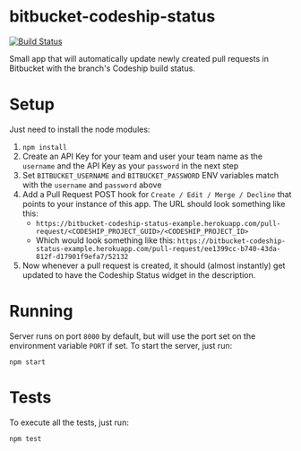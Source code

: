 bitbucket-codeship-status
=========================
[![Build Status](https://travis-ci.org/chesleybrown/bitbucket-codeship-status.svg?branch=master)](https://travis-ci.org/chesleybrown/bitbucket-codeship-status)

Small app that will automatically update newly created pull requests in Bitbucket with the branch's Codeship build status.

# Setup

Just need to install the node modules:

1. `npm install`
1. Create an API Key for your team and user your team name as the `username` and the API Key as your `password` in the next step
1. Set `BITBUCKET_USERNAME` and `BITBUCKET_PASSWORD` ENV variables match with the `username` and `password` above
1. Add a Pull Request POST hook for `Create / Edit / Merge / Decline` that points to your instance of this app. The URL should look something like this:
	- `https://bitbucket-codeship-status-example.herokuapp.com/pull-request/<CODESHIP_PROJECT_GUID>/<CODESHIP_PROJECT_ID>`
	- Which would look something like this: `https://bitbucket-codeship-status-example.herokuapp.com/pull-request/ee1399cc-b740-43da-812f-d17901f9efa7/52132`
1. Now whenever a pull request is created, it should (almost instantly) get updated to have the Codeship Status widget in the description.

# Running

Server runs on port `8000` by default, but will use the port set
on the environment variable `PORT` if set.
To start the server, just run:

```
npm start
```

# Tests

To execute all the tests, just run:

```
npm test
```